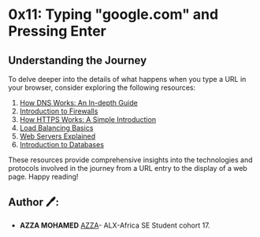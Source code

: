 # 0x11: Typing "google.com" and Pressing Enter

## Understanding the Journey

To delve deeper into the details of what happens when you type a URL in your browser, consider exploring the following resources:

1. [How DNS Works: An In-depth Guide](https://www.cloudflare.com/learning/dns/what-is-dns/)
2. [Introduction to Firewalls](https://www.cisco.com/c/en/us/products/security/firewalls/what-is-a-firewall.html)
3. [How HTTPS Works: A Simple Introduction](https://howhttps.works/)
4. [Load Balancing Basics](https://www.nginx.com/resources/glossary/load-balancing/)
5. [Web Servers Explained](https://developer.mozilla.org/en-US/docs/Learn/Common_questions/What_is_a_web_server)
6. [Introduction to Databases](https://developer.mozilla.org/en-US/docs/Learn/Server-side/First_steps/Introduction)

These resources provide comprehensive insights into the technologies and protocols involved in the journey from a URL entry to the display of a web page. Happy reading!

## Author 🖊️:
* **AZZA MOHAMED** [AZZA](https://github.com/medazza)- ALX-Africa SE Student cohort 17.
